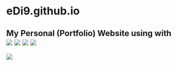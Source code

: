# eDi9.github.io

<h2> My Personal (Portfolio) Website using with <br />
<img src="https://ziadoua.github.io/m3-Markdown-Badges/badges/CSS/css2.svg">
<img src="https://ziadoua.github.io/m3-Markdown-Badges/badges/FontAwesome/fontawesome2.svg">
<img src="PUT THE LINK HERE">
<img src="PUT THE LINK HERE">
</h2>

<img src="PUT THE LINK HERE">



